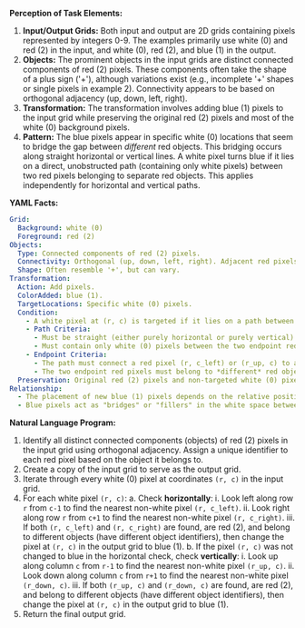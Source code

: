 **Perception of Task Elements:**

1.  **Input/Output Grids:** Both input and output are 2D grids containing pixels represented by integers 0-9. The examples primarily use white (0) and red (2) in the input, and white (0), red (2), and blue (1) in the output.
2.  **Objects:** The prominent objects in the input grids are distinct connected components of red (2) pixels. These components often take the shape of a plus sign ('+'), although variations exist (e.g., incomplete '+' shapes or single pixels in example 2). Connectivity appears to be based on orthogonal adjacency (up, down, left, right).
3.  **Transformation:** The transformation involves adding blue (1) pixels to the input grid while preserving the original red (2) pixels and most of the white (0) background pixels.
4.  **Pattern:** The blue pixels appear in specific white (0) locations that seem to bridge the gap between *different* red objects. This bridging occurs along straight horizontal or vertical lines. A white pixel turns blue if it lies on a direct, unobstructed path (containing only white pixels) between two red pixels belonging to separate red objects. This applies independently for horizontal and vertical paths.

**YAML Facts:**


```yaml
Grid:
  Background: white (0)
  Foreground: red (2)
Objects:
  Type: Connected components of red (2) pixels.
  Connectivity: Orthogonal (up, down, left, right). Adjacent red pixels belong to the same object.
  Shape: Often resemble '+', but can vary.
Transformation:
  Action: Add pixels.
  ColorAdded: blue (1).
  TargetLocations: Specific white (0) pixels.
  Condition:
    - A white pixel at (r, c) is targeted if it lies on a path between two red pixels belonging to *different* objects.
    - Path Criteria:
      - Must be straight (either purely horizontal or purely vertical).
      - Must contain only white (0) pixels between the two endpoint red pixels.
    - Endpoint Criteria:
      - The path must connect a red pixel (r, c_left) or (r_up, c) to another red pixel (r, c_right) or (r_down, c).
      - The two endpoint red pixels must belong to *different* red objects (connected components).
  Preservation: Original red (2) pixels and non-targeted white (0) pixels remain unchanged.
Relationship:
  - The placement of new blue (1) pixels depends on the relative positions and object identities of existing red (2) pixels.
  - Blue pixels act as "bridges" or "fillers" in the white space between distinct red objects along cardinal directions.
```


**Natural Language Program:**

1.  Identify all distinct connected components (objects) of red (2) pixels in the input grid using orthogonal adjacency. Assign a unique identifier to each red pixel based on the object it belongs to.
2.  Create a copy of the input grid to serve as the output grid.
3.  Iterate through every white (0) pixel at coordinates `(r, c)` in the input grid.
4.  For each white pixel `(r, c)`:
    a.  Check **horizontally**:
        i.  Look left along row `r` from `c-1` to find the nearest non-white pixel `(r, c_left)`.
        ii. Look right along row `r` from `c+1` to find the nearest non-white pixel `(r, c_right)`.
        iii. If both `(r, c_left)` and `(r, c_right)` are found, are red (2), and belong to different objects (have different object identifiers), then change the pixel at `(r, c)` in the output grid to blue (1).
    b.  If the pixel `(r, c)` was not changed to blue in the horizontal check, check **vertically**:
        i.  Look up along column `c` from `r-1` to find the nearest non-white pixel `(r_up, c)`.
        ii. Look down along column `c` from `r+1` to find the nearest non-white pixel `(r_down, c)`.
        iii. If both `(r_up, c)` and `(r_down, c)` are found, are red (2), and belong to different objects (have different object identifiers), then change the pixel at `(r, c)` in the output grid to blue (1).
5.  Return the final output grid.